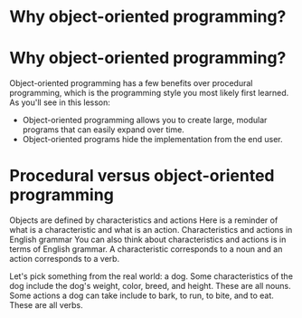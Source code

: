 # Why object-oriented programming?
# Why object-oriented programming?
Object-oriented programming has a few benefits over procedural programming, which is the programming style you most likely first learned. As you'll see in this lesson:

+ Object-oriented programming allows you to create large, modular programs that can easily expand over time.
+ Object-oriented programs hide the implementation from the end user.
# Procedural versus object-oriented programming
Objects are defined by characteristics and actions
Here is a reminder of what is a characteristic and what is an action.
Characteristics and actions in English grammar
You can also think about characteristics and actions is in terms of English grammar. A characteristic corresponds to a noun and an action corresponds to a verb.

Let's pick something from the real world: a dog. Some characteristics of the dog include the dog's weight, color, breed, and height. These are all nouns. Some actions a dog can take include to bark, to run, to bite, and to eat. These are all verbs.




































